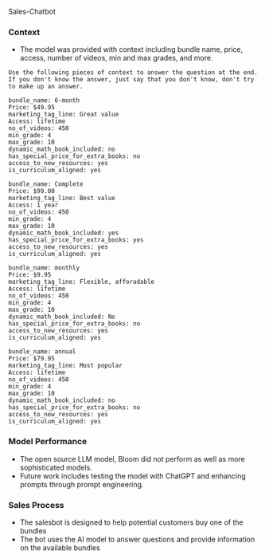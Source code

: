 Sales-Chatbot
### Context
* The model was provided with context including bundle name, price, access, number of videos, min and max grades, and more.
```
Use the following pieces of context to answer the question at the end. If you don't know the answer, just say that you don't know, don't try to make up an answer.

bundle_name: 6-month
Price: $49.95
marketing_tag_line: Great value
Access: lifetime
no_of_videos: 450
min_grade: 4
max_grade: 10
dynamic_math_book_included: no
has_special_price_for_extra_books: no
access_to_new_resources: yes
is_curriculum_aligned: yes

bundle_name: Complete
Price: $99.00
marketing_tag_line: Best value
Access: 1 year
no_of_videos: 450
min_grade: 4
max_grade: 10
dynamic_math_book_included: yes
has_special_price_for_extra_books: yes
access_to_new_resources: yes
is_curriculum_aligned: yes

bundle_name: monthly
Price: $9.95
marketing_tag_line: Flexible, afforadable
Access: lifetime
no_of_videos: 450
min_grade: 4
max_grade: 10
dynamic_math_book_included: No
has_special_price_for_extra_books: no
access_to_new_resources: yes
is_curriculum_aligned: yes

bundle_name: annual
Price: $79.95
marketing_tag_line: Most popular
Access: lifetime
no_of_videos: 450
min_grade: 4
max_grade: 10
dynamic_math_book_included: no
has_special_price_for_extra_books: no
access_to_new_resources: yes
is_curriculum_aligned: yes
```

### Model Performance
* The open source LLM model, Bloom did not perform as well as more sophisticated models.
* Future work includes testing the model with ChatGPT and enhancing prompts through prompt engineering.

### Sales Process
* The salesbot is designed to help potential customers buy one of the bundles
* The bot uses the AI model to answer questions and provide information on the available bundles
